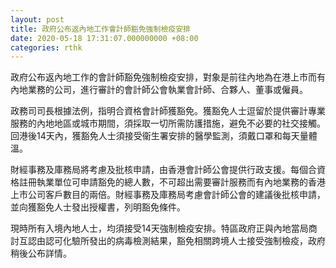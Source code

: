 ```yaml
---
layout: post
title: 政府公布返內地工作會計師豁免強制檢疫安排
date: 2020-05-18 17:31:07.000000000 +08:00
categories: rthk
---
```


政府公布返內地工作的會計師豁免強制檢疫安排，對象是前往內地為在港上市而有內地業務的公司，進行審計的會計師公會執業會計師、合夥人、董事或僱員。

政務司司長根據法例，指明合資格會計師獲豁免。獲豁免人士逗留於提供審計專業服務的內地地區或城市期間，須採取一切所需防護措施，避免不必要的社交接觸。回港後14天內，獲豁免人士須接受衞生署安排的醫學監測，須戴口罩和每天量體溫。

財經事務及庫務局將考慮及批核申請，由香港會計師公會提供行政支援。每個合資格註冊執業單位可申請豁免的總人數，不可超出需要審計服務而有內地業務的香港上市公司客戶數目的兩倍。財經事務及庫務局考慮會計師公會的建議後批核申請，並向獲豁免人士發出授權書，列明豁免條件。
 
現時所有入境內地人士，均須接受14天強制檢疫安排。特區政府正與內地當局商討互認由認可化驗所發出的病毒檢測結果，豁免相關跨境人士接受強制檢疫，政府稍後公布詳情。
